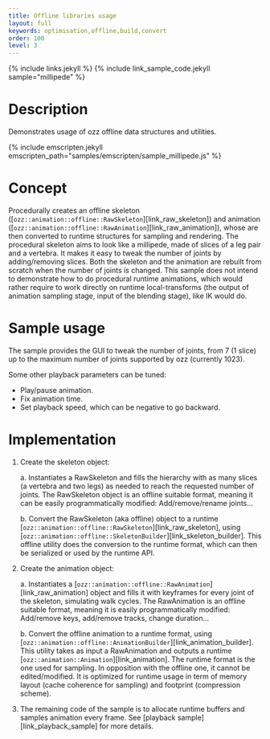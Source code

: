 ```yaml
---
title: Offline libraries usage 
layout: full
keywords: optimisation,offline,build,convert
order: 100
level: 3
---
```


{% include links.jekyll %}
{% include link_sample_code.jekyll sample="millipede" %}

Description
===========

Demonstrates usage of ozz offline data structures and utilities.

{% include emscripten.jekyll emscripten_path="samples/emscripten/sample_millipede.js" %}

Concept
=======

Procedurally creates an offline skeleton ([`ozz::animation::offline::RawSkeleton`][link_raw_skeleton]) and animation ([`ozz::animation::offline::RawAnimation`][link_raw_animation]), whose are then converted to runtime structures for sampling and rendering. The procedural skeleton aims to look like a millipede, made of slices of a leg pair and a vertebra. It makes it easy to tweak the number of joints by adding/removing slices. Both the skeleton and the animation are rebuilt from scratch when the number of joints is changed.
This sample does not intend to demonstrate how to do procedural runtime animations, which would rather require to work directly on runtime local-transforms (the output of animation sampling stage, input of the blending stage), like IK would do.

Sample usage
============

The sample provides the GUI to tweak the number of joints, from 7 (1 slice) up to the maximum number of joints supported by ozz (currently 1023).

Some other playback parameters can be tuned:
- Play/pause animation.
- Fix animation time.
- Set playback speed, which can be negative to go backward.

Implementation
==============

1. Create the skeleton object:

   a. Instantiates a RawSkeleton and fills the hierarchy with as many slices (a vertebra and two legs) as needed to reach the requested number of joints. The RawSkeleton object is an offline suitable format, meaning it can be easily programmatically modified: Add/remove/rename joints...

   b. Convert the RawSkeleton (aka offline) object to a runtime [`ozz::animation::offline::RawSkeleton`][link_raw_skeleton], using [`ozz::animation::offline::SkeletonBuilder`][link_skeleton_builder]. This offline utility does the conversion to the runtime format, which can then be serialized or used by the runtime API.

2. Create the animation object:

   a. Instantiates a [`ozz::animation::offline::RawAnimation`][link_raw_animation] object and fills it with keyframes for every joint of the skeleton, simulating walk cycles. The RawAnimation is an offline suitable format, meaning it is easily programmatically modified: Add/remove keys, add/remove tracks, change duration...

   b. Convert the offline animation to a runtime format, using [`ozz::animation::offline::AnimationBuilder`][link_animation_builder]. This utility takes as input a RawAnimation and outputs a runtime [`ozz::animation::Animation`][link_animation]. The runtime format is the one used for sampling. In opposition with the offline one, it cannot be edited/modified. It is optimized for runtime usage in term of memory layout (cache coherence for sampling) and footprint (compression scheme).

3. The remaining code of the sample is to allocate runtime buffers and samples animation every frame. See [playback sample][link_playback_sample] for more details.